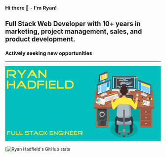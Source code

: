 ### Hi there 👋 - I'm Ryan!

## Full Stack Web Developer with 10+ years in marketing, project management, sales, and product development.
### Actively seeking new opportunities


---
![profile](./githubprofile.png)

[![Ryan Hadfield's GitHub stats](https://github-readme-stats.vercel.app/api?username=ryanhadfield&theme=yeblu&show_icons=true)


<!--
**ryanhadfield/ryanhadfield** is a ✨ _special_ ✨ repository because its `README.md` (this file) appears on your GitHub profile.

Here are some ideas to get you started:

- 🔭 I’m currently working on ...
- 🌱 I’m currently learning ...
- 👯 I’m looking to collaborate on ...
- 🤔 I’m looking for help with ...
- 💬 Ask me about ...
- 📫 How to reach me: ...
- 😄 Pronouns: ...
- ⚡ Fun fact: ...
-->
